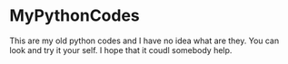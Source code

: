 # MyPythonCodes
This are my old python codes and I have no idea what are they.
You can look and try it your self. I hope that it coudl somebody help.
